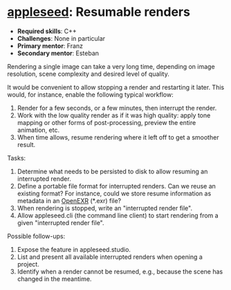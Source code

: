 # [appleseed](https://github.com/appleseedhq/appleseed): Resumable renders

* **Required skills**: C++
* **Challenges**: None in particular
* **Primary mentor**: Franz
* **Secondary mentor**: Esteban

Rendering a single image can take a very long time, depending on image resolution, scene complexity and desired level of quality.

It would be convenient to allow stopping a render and restarting it later. This would, for instance, enable the following typical workflow:

1. Render for a few seconds, or a few minutes, then interrupt the render.
2. Work with the low quality render as if it was high quality: apply tone mapping or other forms of post-processing, preview the entire animation, etc.
3. When time allows, resume rendering where it left off to get a smoother result.

Tasks:

1. Determine what needs to be persisted to disk to allow resuming an interrupted render.
2. Define a portable file format for interrupted renders. Can we reuse an existing format? For instance, could we store resume information as metadata in an [OpenEXR](http://www.openexr.com/) (*.exr) file?
3. When rendering is stopped, write an "interrupted render file".
4. Allow appleseed.cli (the command line client) to start rendering from a given "interrupted render file".

Possible follow-ups:

1. Expose the feature in appleseed.studio.
2. List and present all available interrupted renders when opening a project.
3. Identify when a render cannot be resumed, e.g., because the scene has changed in the meantime.
